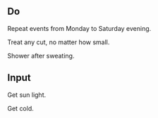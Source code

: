 ## Do

Repeat events from Monday to Saturday evening.

Treat any cut, no matter how small.

Shower after sweating.

## Input

Get sun light.

Get cold.
